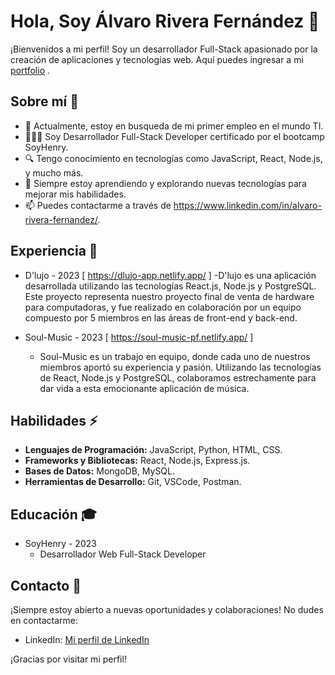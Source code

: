# Hola, Soy Álvaro Rivera Fernández 👋

¡Bienvenidos a mi perfil! Soy un desarrollador Full-Stack apasionado por la creación de aplicaciones y tecnologías web. Aquí puedes ingresar a mi [portfolio]([https://www.linkedin.com/in/alvaro-rivera-fernandez/](https://portfolio-arivera.netlify.app/)) .

## Sobre mí 🤔

- 🔭 Actualmente, estoy en busqueda de mi primer empleo en el mundo TI.
- 👨🏻‍🎓 Soy Desarrollador Full-Stack Developer certificado por el bootcamp SoyHenry.
- 🔍 Tengo conocimiento en tecnologías como JavaScript, React, Node.js, y mucho más.
- 🌱 Siempre estoy aprendiendo y explorando nuevas tecnologías para mejorar mis habilidades.
- 📫 Puedes contactarme a través de https://www.linkedin.com/in/alvaro-rivera-fernandez/.

## Experiencia 🌱

- D'lujo - 2023 [ https://dlujo-app.netlify.app/ ]
  -D'lujo es una aplicación desarrollada utilizando las tecnologías React.js, Node.js y PostgreSQL. Este proyecto representa nuestro proyecto final de venta de hardware para computadoras, y fue realizado en colaboración por un equipo compuesto por 5 miembros en las áreas de front-end y back-end.

- Soul-Music - 2023 [ https://soul-music-pf.netlify.app/ ]
  - Soul-Music es un trabajo en equipo, donde cada uno de nuestros miembros aportó su experiencia y pasión. Utilizando las tecnologías de React, Node.js y PostgreSQL, colaboramos estrechamente para dar vida a esta emocionante aplicación de música.

## Habilidades ⚡

- **Lenguajes de Programación:** JavaScript, Python, HTML, CSS.
- **Frameworks y Bibliotecas:** React, Node.js, Express.js.
- **Bases de Datos:** MongoDB, MySQL.
- **Herramientas de Desarrollo:** Git, VSCode, Postman.

## Educación 🎓

- SoyHenry - 2023 
  - Desarrollador Web Full-Stack Developer

## Contacto 💬

¡Siempre estoy abierto a nuevas oportunidades y colaboraciones! No dudes en contactarme:

- LinkedIn: [Mi perfil de LinkedIn](https://www.linkedin.com/in/alvaro-rivera-fernandez/)

¡Gracias por visitar mi perfil!
<!--
**Arivera97/Arivera97** is a ✨ _special_ ✨ repository because its `README.md` (this file) appears on your GitHub profile.

Here are some ideas to get you started:

-  I’m currently working on ...
-  I’m currently learning ...
- 👯 I’m looking to collaborate on ...
- 🤔 I’m looking for help with ...
- 💬 Ask me about ...
- 📫 How to reach me: ...
- 😄 Pronouns: ...
- ⚡ Fun fact: ...
-->
